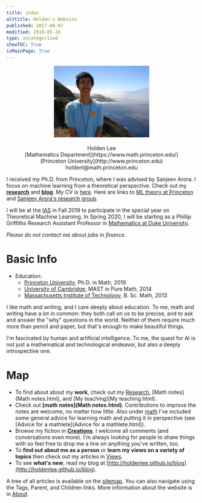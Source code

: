 ```yaml
---
title: index
alttitle: Holden's Website
published: 2017-08-07
modified: 2019-05-26
type: uncategorized
showTOC: True
isMainPage: True
---
```


<center><img src="pics/me2.JPG?dl=0" alt="web" width="50%" height="50%"></center>
<br/>
<center>
Holden Lee<br/>
[Mathematics Department](https://www.math.princeton.edu/)<br/>
[Princeton University](http://www.princeton.edu)<br/>
holdenl@math.princeton.edu<br/>

</center>

I received my Ph.D. from Princeton, where I was advised by Sanjeev Arora. I focus on machine learning from a theoretical perspective. Check out my **[research](Research.html)** and **[blog](http://holdenlee.github.io/blog)**. My CV is [here](https://www.dropbox.com/s/jndub09i2d5txst/holden_lee.pdf?dl=0). Here are links to [ML theory at Princeton](http://mltheory.cs.princeton.edu/) and
[Sanjeev Arora's research group](http://unsupervised.cs.princeton.edu/).

I will be at the [IAS](http://math.ias.edu) in Fall 2019 to participate in the special year on Theoretical Machine Learning. In Spring 2020, I will be starting as a Phillip Griffiths Research Assistant Professor in [Mathematics at Duke University](https://math.duke.edu/).

*Please do not contact me about jobs in finance.*

# Basic Info

* Education:
    * <a href="https://www.math.princeton.edu">Princeton University</a>, Ph.D. in Math, 2019
	* <a href="http://www.cam.ac.uk/">University of Cambridge</a>, MAST in Pure Math, 2014
    * <a href="http://www.mit.edu">Massachusetts Institute of Technology</a>, B. Sc. Math, 2013

I like math and writing, and I care deeply about education. To me, math and writing have a lot in common: they both call on us to be precise, and to ask and answer the "why" questions in the world. Neither of them require much more than pencil and paper, but that's enough to make beautiful things.
	
I'm fascinated by human and artificial intelligence. To me, the quest for AI is not just a mathematical and technological endeavor, but also a deeply introspective one.

# Map

* To find about about my <b>work</b>, check out my [Research](Research.html), [Math notes](Math notes.html), and [My teaching](My teaching.html).
* Check out **[math notes](Math notes.html)**. Contributions to improve the notes are welcome, no matter how little. Also under [math](Math.html) I've included some general advice for learning math and putting it in perspective (see [Advice for a mathlete](Advice for a mathlete.html)).
* Browse my fiction in **[Creations](Creations.html)**. I welcome all comments (and conversations even more). I'm always looking for people to share things with so feel free to drop me a line on anything you've written, too.
* To <b>find out about me as a person</b> or <b>learn my views on a variety of topics</b> then check out my articles in [Views](Views.html).
* To see <b>what's new</b>, read my blog at [http://holdenlee.github.io/blog](http://holdenlee.github.io/blog).

A tree of all articles is available on the [sitemap](sitemap.html). You can also navigate using the Tags, Parent, and Children links. More information about the website is in [About](About.html).


